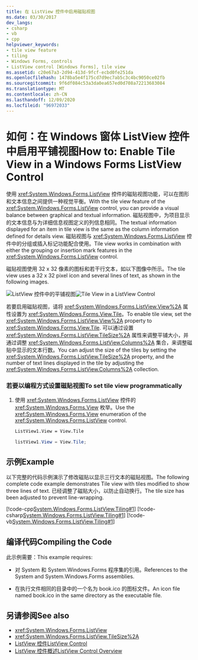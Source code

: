 ```yaml
---
title: 在 ListView 控件中启用磁贴视图
ms.date: 03/30/2017
dev_langs:
- csharp
- vb
- cpp
helpviewer_keywords:
- tile view feature
- tiling
- Windows Forms, controls
- ListView control [Windows Forms], tile view
ms.assetid: c20e67a3-2d94-413d-9fcf-ecbd0fe251da
ms.openlocfilehash: 1478ba5e4f175cd7d9ec7ab5c3c4bc9050ce02fb
ms.sourcegitcommit: 9f6df084c53a3da0ea657ed0d708a72213683084
ms.translationtype: MT
ms.contentlocale: zh-CN
ms.lasthandoff: 12/09/2020
ms.locfileid: "96972033"
---
```

# <a name="how-to-enable-tile-view-in-a-windows-forms-listview-control"></a><span data-ttu-id="ae159-102">如何：在 Windows 窗体 ListView 控件中启用平铺视图</span><span class="sxs-lookup"><span data-stu-id="ae159-102">How to: Enable Tile View in a Windows Forms ListView Control</span></span>
<span data-ttu-id="ae159-103">使用 <xref:System.Windows.Forms.ListView> 控件的磁贴视图功能，可以在图形和文本信息之间提供一种视觉平衡。</span><span class="sxs-lookup"><span data-stu-id="ae159-103">With the tile view feature of the <xref:System.Windows.Forms.ListView> control, you can provide a visual balance between graphical and textual information.</span></span> <span data-ttu-id="ae159-104">磁贴视图中，为项目显示的文本信息与为详细信息视图定义的列信息相同。</span><span class="sxs-lookup"><span data-stu-id="ae159-104">The textual information displayed for an item in tile view is the same as the column information defined for details view.</span></span> <span data-ttu-id="ae159-105">磁贴视图与 <xref:System.Windows.Forms.ListView> 控件中的分组或插入标记功能配合使用。</span><span class="sxs-lookup"><span data-stu-id="ae159-105">Tile view works in combination with either the grouping or insertion mark features in the <xref:System.Windows.Forms.ListView> control.</span></span>  
  
 <span data-ttu-id="ae159-106">磁贴视图使用 32 x 32 像素的图标和若干行文本，如以下图像中所示。</span><span class="sxs-lookup"><span data-stu-id="ae159-106">The tile view uses a 32 x 32 pixel icon and several lines of text, as shown in the following images.</span></span>  
  
 <span data-ttu-id="ae159-107">![ListView 控件中的平铺视图](./media/how-to-enable-tile-view-in-a-windows-forms-listview-control/tile-view-in-listview-control.gif "磁贴视图图标和文本")</span><span class="sxs-lookup"><span data-stu-id="ae159-107">![Tile View in a ListView Control](./media/how-to-enable-tile-view-in-a-windows-forms-listview-control/tile-view-in-listview-control.gif "Tile view icons and text")</span></span>  

 <span data-ttu-id="ae159-108">若要启用磁贴视图，请将 <xref:System.Windows.Forms.ListView.View%2A> 属性设置为 <xref:System.Windows.Forms.View.Tile>。</span><span class="sxs-lookup"><span data-stu-id="ae159-108">To enable tile view, set the <xref:System.Windows.Forms.ListView.View%2A> property to <xref:System.Windows.Forms.View.Tile>.</span></span> <span data-ttu-id="ae159-109">可以通过设置 <xref:System.Windows.Forms.ListView.TileSize%2A> 属性来调整平铺大小，并通过调整 <xref:System.Windows.Forms.ListView.Columns%2A> 集合，来调整磁贴中显示的文本行数。</span><span class="sxs-lookup"><span data-stu-id="ae159-109">You can adjust the size of the tiles by setting the <xref:System.Windows.Forms.ListView.TileSize%2A> property, and the number of text lines displayed in the tile by adjusting the <xref:System.Windows.Forms.ListView.Columns%2A> collection.</span></span>  
  
### <a name="to-set-tile-view-programmatically"></a><span data-ttu-id="ae159-110">若要以编程方式设置磁贴视图</span><span class="sxs-lookup"><span data-stu-id="ae159-110">To set tile view programmatically</span></span>  
  
1. <span data-ttu-id="ae159-111">使用 <xref:System.Windows.Forms.ListView> 控件的 <xref:System.Windows.Forms.View> 枚举。</span><span class="sxs-lookup"><span data-stu-id="ae159-111">Use the <xref:System.Windows.Forms.View> enumeration of the <xref:System.Windows.Forms.ListView> control.</span></span>  
  
    ```vb  
    ListView1.View = View.Tile  
    ```  
  
    ```csharp  
    listView1.View = View.Tile;  
    ```  
  
## <a name="example"></a><span data-ttu-id="ae159-112">示例</span><span class="sxs-lookup"><span data-stu-id="ae159-112">Example</span></span>  
 <span data-ttu-id="ae159-113">以下完整的代码示例演示了修改磁贴以显示三行文本的磁贴视图。</span><span class="sxs-lookup"><span data-stu-id="ae159-113">The following complete code example demonstrates Tile view with tiles modified to show three lines of text.</span></span> <span data-ttu-id="ae159-114">已经调整了磁贴大小，以防止自动换行。</span><span class="sxs-lookup"><span data-stu-id="ae159-114">The tile size has been adjusted to prevent line-wrapping.</span></span>  
  
 [!code-cpp[System.Windows.Forms.ListView.Tiling#1](~/samples/snippets/cpp/VS_Snippets_Winforms/System.Windows.Forms.ListView.Tiling/CPP/listviewtilingexample.cpp#1)]
 [!code-csharp[System.Windows.Forms.ListView.Tiling#1](~/samples/snippets/csharp/VS_Snippets_Winforms/System.Windows.Forms.ListView.Tiling/CS/listviewtilingexample.cs#1)]
 [!code-vb[System.Windows.Forms.ListView.Tiling#1](~/samples/snippets/visualbasic/VS_Snippets_Winforms/System.Windows.Forms.ListView.Tiling/VB/listviewtilingexample.vb#1)]  
  
## <a name="compiling-the-code"></a><span data-ttu-id="ae159-115">编译代码</span><span class="sxs-lookup"><span data-stu-id="ae159-115">Compiling the Code</span></span>  
 <span data-ttu-id="ae159-116">此示例需要：</span><span class="sxs-lookup"><span data-stu-id="ae159-116">This example requires:</span></span>  
  
- <span data-ttu-id="ae159-117">对 System 和 System.Windows.Forms 程序集的引用。</span><span class="sxs-lookup"><span data-stu-id="ae159-117">References to the System and System.Windows.Forms assemblies.</span></span>  
  
- <span data-ttu-id="ae159-118">在执行文件相同的目录中的一个名为 book.ico 的图标文件。</span><span class="sxs-lookup"><span data-stu-id="ae159-118">An icon file named book.ico in the same directory as the executable file.</span></span>  
  
## <a name="see-also"></a><span data-ttu-id="ae159-119">另请参阅</span><span class="sxs-lookup"><span data-stu-id="ae159-119">See also</span></span>

- <xref:System.Windows.Forms.ListView>
- <xref:System.Windows.Forms.ListView.TileSize%2A>
- [<span data-ttu-id="ae159-120">ListView 控件</span><span class="sxs-lookup"><span data-stu-id="ae159-120">ListView Control</span></span>](listview-control-windows-forms.md)
- [<span data-ttu-id="ae159-121">ListView 控件概述</span><span class="sxs-lookup"><span data-stu-id="ae159-121">ListView Control Overview</span></span>](listview-control-overview-windows-forms.md)
